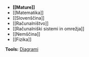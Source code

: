 - **[[Mature]]**
- [[Matematika]]
- [[Slovenščina]]
- [[Računalništvo]]
- [[Računalniški sistemi in omrežja]]
- [[Nemščina]]
- [[Fizika]]

**Tools:**
[Diagrami](https://app.diagrams.net/)
